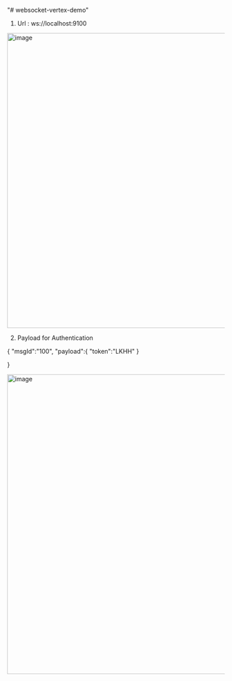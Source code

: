 "# websocket-vertex-demo" 
1. Url : ws://localhost:9100

<img width="682" alt="image" src="https://github.com/user-attachments/assets/abff3afb-8f08-450e-97ab-446d4ccdb719" />


2.  Payload for Authentication

  { 
   "msgId":"100",
   "payload":{
      "token":"LKHH"
    }
   
  }

<img width="693" alt="image" src="https://github.com/user-attachments/assets/e4c4f112-650e-4c26-979a-125e43e1a8dc" />
